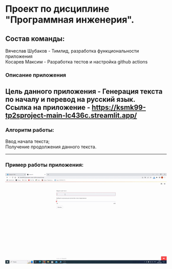 # Проект по дисциплине "Программная инженерия".
## Состав команды:
Вячеслав Шубаков - Тимлид, разработка функциональности приложения  
Косарев Максим - Разработка тестов и настройка github actions     

### Описание приложения
Цель данного приложения - Генерация текста по началу и перевод на русский язык.    
Ссылка на приложение - https://ksmk99-tp2sproject-main-lc436c.streamlit.app/  
---
### Алгоритм работы:

Ввод начала текста;    
Получение продолжения данного текста.    

---
### Пример работы приложения:
![screen-gif](./work-example.gif)  
